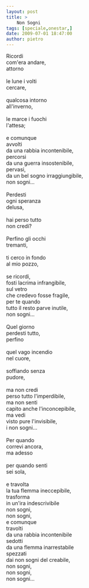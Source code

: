```yaml
---
layout: post
title: >
    Non Sogni
tags: [speciale,onestar,]
date: 2009-07-01 18:47:00
author: pietro
---
```

Ricordi<br/>com'era andare,<br/>attorno<br/><br/>le lune i volti<br/>cercare,<br/><br/>qualcosa intorno<br/>all'inverno,<br/><br/>le marce i fuochi<br/>l'attesa;<br/><br/>e comunque<br/>avvolti<br/>da una rabbia incontenibile,<br/>percorsi<br/>da una guerra insostenibile,<br/>pervasi,<br/>da un bel sogno irraggiungibile,<br/>non sogni...<br/><br/>Perdesti<br/>ogni speranza<br/>delusa,<br/><br/>hai perso tutto<br/>non credi?<br/><br/>Perfino gli occhi<br/>tremanti,<br/><br/>ti cerco in fondo<br/>al mio pozzo,<br/><br/>se ricordi,<br/>fosti lacrima infrangibile,<br/>sul vetro<br/>che credevo fosse fragile,<br/>per te quando<br/>tutto il resto parve inutile,<br/>non sogni...<br/><br/>Quel giorno<br/>perdesti tutto,<br/>perfino<br/><br/>quel vago incendio<br/>nel cuore,<br/><br/>soffiando senza<br/>pudore,<br/><br/>ma non credi<br/>perso tutto l'imperdibile,<br/>ma non senti<br/>capito anche l'inconcepibile,<br/>ma vedi<br/>visto pure l'invisibile,<br/>i non sogni...<br/><br/>Per quando<br/>correvi ancora,<br/>ma adesso<br/><br/>per quando senti<br/>sei sola,<br/><br/>e travolta<br/>la tua flemma ineccepibile,<br/>trasforma<br/>in un'ira indescrivibile<br/>non sogni,<br/>non sogni,<br/>e comunque<br/>travolti<br/>da una rabbia incontenibile<br/>sedotti<br/>da una flemma inarrestabile<br/>spezzati<br/>dai non sogni del creabile,<br/>non sogni,<br/>non sogni,<br/>non sogni...
